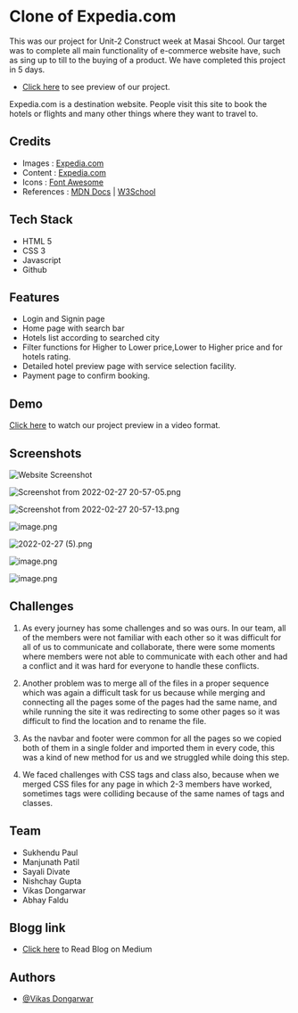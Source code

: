 # Clone of Expedia.com
This was our project for Unit-2 Construct week at Masai Shcool.
Our target was to complete all main functionality of e-commerce website have, such as sing up to till to the buying of a product.
We have completed this project in 5 days.

- [Click here](https://magnificent-gecko-a7ac13.netlify.app/) to see preview of our project.

Expedia.com is a destination website. People visit this site to book the hotels or flights and many other things where they want to travel to.




## Credits

 - Images : [Expedia.com](https://www.expedia.com/)
 - Content : [Expedia.com](https://www.expedia.com/)
 - Icons : [Font Awesome](https://fontawesome.com/)
 - References : [MDN Docs](https://developer.mozilla.org/en-US/) | [W3School](https://www.w3schools.com/)

## Tech Stack

- HTML 5
- CSS 3
- Javascript
- Github
## Features

- Login and Signin page
- Home page with search bar 
- Hotels list according to searched city
- Filter functions for Higher to Lower price,Lower to Higher price and for hotels rating.
- Detailed hotel preview page with service selection facility.
- Payment page to confirm booking.



## Demo

[Click here](https://drive.google.com/file/d/1npxLcVTIWtShdiwMRo5ImyTZ1oj0Kq1Z/view?usp=sharing) to watch our project preview in a video format. 



## Screenshots

![Website Screenshot](https://miro.medium.com/max/720/1*NLLJAQuw6COpdNV4jIgopg.png)

![Screenshot from 2022-02-27 20-57-05.png](https://miro.medium.com/max/720/1*EATHBHpib8imvbvhpR_G1A.png)



![Screenshot from 2022-02-27 20-57-13.png](https://miro.medium.com/max/720/1*wC9SGndRUQq6si4t8QmraQ.png)

![image.png](https://miro.medium.com/max/720/1*tYSsUBL5cGtT98wcJhSUDw.png)



![2022-02-27 (5).png](https://miro.medium.com/max/720/1*kVFGtEqHSKQ5w7S3BDXmDQ.png)



![image.png](https://miro.medium.com/max/720/1*0rmn5tnqNvsP6N2beQsPow.png)



![image.png](https://miro.medium.com/max/720/1*XXp0X6uZMcTlge0XPq_sxg.png)
## Challenges

1. As every journey has some challenges and so was ours. In our team, all of the members were not familiar with each other so it was difficult for all of us to communicate and collaborate, there were some moments where members were not able to communicate with each other and had a conflict and it was hard for everyone to handle these conflicts.

2. Another problem was to merge all of the files in a proper sequence which was again a difficult task for us because while merging and connecting all the pages some of the pages had the same name, and while running the site it was redirecting to some other pages so it was difficult to find the location and to rename the file.

3. As the navbar and footer were common for all the pages so we copied both of them in a single folder and imported them in every code, this was a kind of new method for us and we struggled while doing this step.

4. We faced challenges with CSS tags and class also, because when we merged CSS files for any page in which 2-3 members have worked, sometimes tags were colliding because of the same names of tags and classes.

## Team

- Sukhendu Paul
- Manjunath Patil
- Sayali Divate
- Nishchay Gupta
- Vikas Dongarwar
- Abhay Faldu

## Blogg link

- [Click here](https://medium.com/@vikasdongarwar1012/22585a54de0a) to Read Blog on Medium

## Authors

- [@Vikas Dongarwar](https://github.com/vikasdongarwar)
